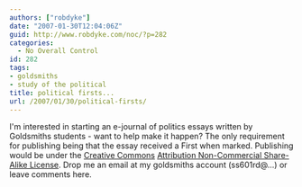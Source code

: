 ```yaml
---
authors: ["robdyke"]
date: "2007-01-30T12:04:06Z"
guid: http://www.robdyke.com/noc/?p=282
categories:
  - No Overall Control
id: 282
tags:
- goldsmiths
- study of the political
title: political firsts...
url: /2007/01/30/political-firsts/
---
```

I'm interested in starting an e-journal of politics essays written by Goldsmiths students - want to help make it happen? The only requirement for publishing being that the essay received a First when marked. Publishing would be under the [Creative Commons](http://creativecommons.org) [Attribution Non-Commercial Share-Alike License](http://creativecommons.org/licenses/by-nc-sa/2.0/). Drop me an email at my goldsmiths account (ss601rd@...) or leave comments here.